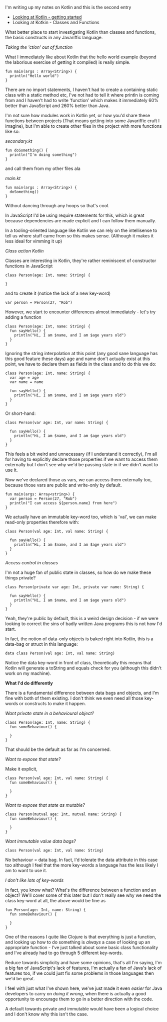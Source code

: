I'm writing up my notes on Kotlin and this is the second entry

- [Looking at Kotlin - getting started](/entries/looking-at-kotlin---a-few-notes-made.html)
- Looking at Kotkin - Classes and Functions

What better place to start investigating Kotlin than classes and functions, the basic constructs in any Javariffic language.


*Taking the 'ction' out of function*

What I immediately like about Kotlin that the hello world example (beyond the laborious exercise of getting it compiled) is really simple.

    fun main(args : Array<String>) {
      println("Hello world")
    }

There are no import statements, I haven't had to create a containing static class with a static method etc, I've not had to tell it where println is coming from and I haven't had to write 'function' which makes it immediately 60% better than JavaScript and 260% better than Java.

I'm not sure how modules work in Kotlin yet, or how you'd share these functions between projects (That means getting into some Javariffic cruft I imagine), but I'm able to create other files in the project with more functions like so:

*secondary.kt*

    fun doSomething() {
      println("I'm doing something")
    }

and call them from my other files ala

*main.kt*

    fun main(args : Array<String>) {
      doSomething()
    }

Without dancing through any hoops so that's cool.

In JavaScript I'd be using require statements for this, which is great because dependencies are made explicit and I can follow them manually. 

In a tooling-oriented language like Kotlin we can rely on the intellisense to tell us where stuff came from so this makes sense. (Although it makes it less ideal for vimming it up)


*Class action Kotlin*

Classes are interesting in Kotlin, they're rather reminiscent of constructor functions in JavaScript

    class Person(age: Int, name: String) {

    }

and to create it (notice the lack of a new key-word)

    var person = Person(27, "Rob")

  
However, we start to encounter differences almost immediately - let's try adding a function

    class Person(age: Int, name: String) {
      fun sayHello() {
        println("Hi, I am $name, and I am $age years old")
      }
    }

Ignoring the string interpolation at this point (any good sane language has this good feature these days) age and name don't actually exist at this point, we have to declare them as fields in the class and to do this we do:
    
    class Person(age: Int, name: String) {
      var age = age
      var name = name

      fun sayHello() {
        println("Hi, I am $name, and I am $age years old")
      }
    }

Or short-hand:

    class Person(var age: Int, var name: String) {

      fun sayHello() {
        println("Hi, I am $name, and I am $age years old")
      }
    }


This feels a bit weird and unnecessary (if I understand it correctly), I'm all for having to explicitly declare those properties if we want to access them externally but I don't see why we'd be passing state in if we didn't want to use it.

Now we've declared those as vars, we can access them externally too, because those vars are public and write-only by default.

    fun main(args: Array<string>) {
      var person = Person(27, "Rob")
      println("I can access ${person.name} from here")
    }

We actually have an immutable key-word too, which is 'val', we can make read-only properties therefore with:

    class Person(val age: Int, val name: String) {

      fun sayHello() {
        println("Hi, I am $name, and I am $age years old")
      }
    }

*Access control in classes*

I'm not a huge fan of public state in classes, so how do we make these things private?

    class Person(private var age: Int, private var name: String) {

      fun sayHello() {
        println("Hi, I am $name, and I am $age years old")
      }
    }

Yeah, they're public by default, this is a weird design decision - if we were looking to correct the sins of badly written Java programs this is not how I'd start.

In fact, the notion of data-only objects is baked right into Kotlin, this is a data-bag or struct in this language:

    data class Person(val age: Int, val name: String)

Notice the data key-word in front of class, theoretically this means that Kotlin will generate a toString and equals check for you (although this didn't work on my machine).

**What I'd do differently**

There is a fundamental difference between data bags and objects, and I'm fine with both of them existing. I don't think we even need all those key-words or constructs to make it happen. 

*Want private state in a behavioural object?*

    class Person(age: Int, name: String) {
      fun someBehaviour() {

      }
    }

That should be the default as far as I'm concerned.

*Want to expose that state?*

Make it explicit,

    class Person(val age: Int, val name: String) {
      fun someBehaviour() {

      }
    }

*Want to expose that state as mutable?*

    class Person(mutval age: Int, mutval name: String) {
      fun someBehaviour() {

      }
    }

*Want immutable value data bags?*

    class Person(val age: Int, val name: String)

No behaviour = data bag. In fact, I'd tolerate the data attribute in this case too although I feel that the more key-words a language has the less likely I am to want to use it.

*I don't like lots of key-words*

In fact, you know what? What's the difference between a function and an object? We'll cover some of this later but I don't really see why we need the class key-word at all, the above would be fine as

    fun Person(age: Int, name: String) {
      fun someBehaviour() {

      }
    }

One of the reasons I quite like Clojure is that everything is just a function, and looking up how to do something is *always* a case of looking up an appropriate function - I've just talked about some basic class functionality and I've already had to go through 5 different key-words.
    
Reduce towards simplicity and have some opinions, that's all I'm saying, I'm a big fan of JavaScript's lack of features, I'm actually a fan of Java's lack of features too, if we could just fix some problems in those languages then we'd be great.

I feel with just what I've shown here, we've just made it even *easier* for Java developers to carry on *doing it wrong*, when there is actually a good opportunity to encourage them to go in a better direction with the code. 

A default towards private and immutable would have been a logical choice and I don't know why this isn't the case.


